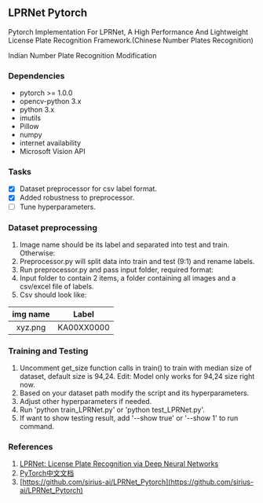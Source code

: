 ## LPRNet Pytorch
Pytorch Implementation For LPRNet, A High Performance And Lightweight License Plate Recognition Framework.(Chinese Number Plates Recognition)

Indian Number Plate Recognition Modification

### Dependencies

- pytorch >= 1.0.0
- opencv-python 3.x
- python 3.x
- imutils
- Pillow
- numpy
- internet availability
- Microsoft Vision API

### Tasks

- [x] Dataset preprocessor for csv label format. 
- [x] Added robustness to preprocessor. 
- [ ] Tune hyperparameters.

### Dataset preprocessing

1. Image name should be its label and separated into test and train. Otherwise:
2. Preprocessor.py will split data into train and test (9:1) and rename labels.
3. Run preprocessor.py and pass input folder, required format:
4. Input folder to contain 2 items, a folder containing all images and a csv/excel file of labels.
5. Csv should look like:

| img name | Label |
| :----: | :----: |
| xyz.png  | KA00XX0000 |


### Training and Testing

1. Uncomment get_size function calls in train() to train with median size of dataset, default size is 94,24. Edit: Model only works for 94,24 size right now.
2. Based on your dataset path modify the script and its hyperparameters.
3. Adjust other hyperparameters if needed.
4. Run 'python train_LPRNet.py' or 'python test_LPRNet.py'.
5. If want to show testing result, add '--show true' or '--show 1' to run command.


### References

1. [LPRNet: License Plate Recognition via Deep Neural Networks](https://arxiv.org/abs/1806.10447v1)
2. [PyTorch中文文档](https://pytorch-cn.readthedocs.io/zh/latest/)
3. [https://github.com/sirius-ai/LPRNet_Pytorch](https://github.com/sirius-ai/LPRNet_Pytorch)
